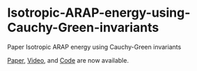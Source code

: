 # Isotropic-ARAP-energy-using-Cauchy-Green-invariants
Paper Isotropic ARAP energy using Cauchy-Green invariants

[Paper], [Video], and [Code] are now available.

[Paper]: https://lamws.github.io/file/ARAP_paper.pdf
[Video]: https://drive.google.com/file/d/1pP31gomGFFMi9U8qM5d9JXPKNB-uih8p/view?usp=share_link
[Code]: https://github.com/LamWS/iARAP